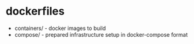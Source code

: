 # dockerfiles
* containers/ - docker images to build
* compose/ - prepared infrastructure setup in docker-compose format
